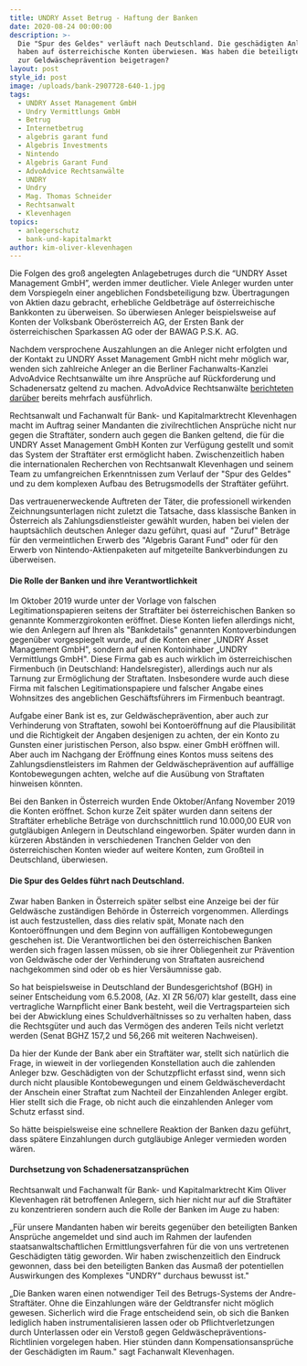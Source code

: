 ```yaml
---
title: UNDRY Asset Betrug - Haftung der Banken
date: 2020-08-24 00:00:00
description: >-
  Die "Spur des Geldes" verläuft nach Deutschland. Die geschädigten Anleger
  haben auf österreichische Konten überwiesen. Was haben die beteiligten Banken
  zur Geldwäscheprävention beigetragen?
layout: post
style_id: post
image: /uploads/bank-2907728-640-1.jpg
tags:
  - UNDRY Asset Management GmbH
  - Undry Vermittlungs GmbH
  - Betrug
  - Internetbetrug
  - algebris garant fund
  - Algebris Investments
  - Nintendo
  - Algebris Garant Fund
  - AdvoAdvice Rechtsanwälte
  - UNDRY
  - Undry
  - Mag. Thomas Schneider
  - Rechtsanwalt
  - Klevenhagen
topics:
  - anlegerschutz
  - bank-und-kapitalmarkt
author: kim-oliver-klevenhagen
---
```


Die Folgen des gro&szlig; angelegten Anlagebetruges durch die “UNDRY Asset Management GmbH”, werden immer deutlicher. Viele Anleger wurden unter dem Vorspiegeln einer angeblichen Fondsbeteiligung bzw. Übertragungen von Aktien dazu gebracht, erhebliche Geldbeträge auf österreichische Bankkonten zu überweisen. So überwiesen Anleger beispielsweise auf Konten der Volksbank Oberösterreich AG, der Ersten Bank der österreichischen Sparkassen AG oder der BAWAG P.S.K. AG.

Nachdem versprochene Auszahlungen an die Anleger nicht erfolgten und der Kontakt zu UNDRY Asset Management GmbH nicht mehr möglich war, wenden sich zahlreiche Anleger an die Berliner Fachanwalts-Kanzlei AdvoAdvice Rechtsanwälte um ihre Ansprüche auf Rückforderung und Schadenersatz geltend zu machen. AdvoAdvice Rechtsanwälte&nbsp;[berichteten darüber](https://advoadvice.de/blog/undry-asset-management-gmbh-aus-linz-anleger-melden-sich/)&nbsp;bereits mehrfach ausführlich.

Rechtsanwalt und Fachanwalt für Bank- und Kapitalmarktrecht Klevenhagen macht im Auftrag seiner Mandanten die zivilrechtlichen Ansprüche nicht nur gegen die Straftäter, sondern auch gegen die Banken geltend, die für die UNDRY Asset Management GmbH Konten zur Verfügung gestellt und somit das System der Straftäter erst ermöglicht haben. Zwischenzeitlich haben die internationalen Recherchen von Rechtsanwalt Klevenhagen und seinem Team zu umfangreichen Erkenntnissen zum Verlauf der "Spur des Geldes" und zu dem komplexen Aufbau des Betrugsmodells der Straftäter geführt.

Das vertrauenerweckende Auftreten der Täter, die professionell wirkenden Zeichnungsunterlagen nicht zuletzt die Tatsache, dass klassische Banken in Österreich als Zahlungsdienstleister gewählt wurden, haben bei vielen der hauptsächlich deutschen Anleger dazu geführt, quasi auf&nbsp; "Zuruf" Beträge für den vermeintlichen Erwerb des "Algebris Garant Fund" oder für den Erwerb von Nintendo-Aktienpaketen auf mitgeteilte Bankverbindungen zu überweisen.

#### Die Rolle der Banken und ihre Verantwortlichkeit

Im Oktober 2019 wurde unter der Vorlage von falschen Legitimationspapieren seitens der Straftäter bei österreichischen Banken so genannte Kommerzgirokonten eröffnet. Diese Konten liefen allerdings nicht, wie den Anlegern auf Ihren als "Bankdetails" genannten Kontoverbindungen gegenüber vorgespiegelt wurde, auf die Konten einer „UNDRY Asset Management GmbH", sondern auf einen Kontoinhaber „UNDRY Vermittlungs GmbH". Diese Firma gab es auch wirklich im österreichischen Firmenbuch (in Deutschland: Handelsregister), allerdings auch nur als Tarnung zur Ermöglichung der Straftaten. Insbesondere wurde auch diese Firma mit falschen Legitimationspapiere und falscher Angabe eines Wohnsitzes des angeblichen Geschäftsführers im Firmenbuch beantragt.

Aufgabe einer Bank ist es, zur Geldwäscheprävention, aber auch zur Verhinderung von Straftaten, sowohl bei Kontoeröffnung auf die Plausibilität und die Richtigkeit der Angaben desjenigen zu achten, der ein Konto zu Gunsten einer juristischen Person, also bspw. einer GmbH eröffnen will. Aber auch im Nachgang der Eröffnung eines Kontos muss seitens des Zahlungsdienstleisters im Rahmen der Geldwäscheprävention auf auffällige Kontobewegungen achten, welche auf die Ausübung von Straftaten hinweisen könnten.

Bei den Banken in Österreich wurden Ende Oktober/Anfang November 2019 die Konten eröffnet. Schon kurze Zeit später wurden dann seitens der Straftäter erhebliche Beträge von durchschnittlich rund 10.000,00 EUR von gutgläubigen Anlegern in Deutschland eingeworben. Später wurden dann in kürzeren Abständen in verschiedenen Tranchen Gelder von den österreichischen Konten wieder auf weitere Konten, zum Gro&szlig;teil in Deutschland, überwiesen.

#### Die Spur des Geldes führt nach Deutschland.

Zwar haben Banken in Österreich später selbst eine Anzeige bei der für Geldwäsche zuständigen Behörde in Österreich vorgenommen. Allerdings ist auch festzustellen, dass dies relativ spät, Monate nach den Kontoeröffnungen und dem Beginn von auffälligen Kontobewegungen geschehen ist. Die Verantwortlichen bei den österreichischen Banken werden sich fragen lassen müssen, ob sie ihrer Obliegenheit zur Prävention von Geldwäsche oder der Verhinderung von Straftaten ausreichend nachgekommen sind oder ob es hier Versäumnisse gab.

So hat beispielsweise in Deutschland der Bundesgerichtshof (BGH) in seiner Entscheidung vom 6.5.2008, (Az. XI ZR 56/07) klar gestellt, dass eine vertragliche Warnpflicht einer Bank besteht, weil die Vertragsparteien sich bei der Abwicklung eines Schuldverhältnisses so zu verhalten haben, dass die Rechtsgüter und auch das Vermögen des anderen Teils nicht verletzt werden (Senat BGHZ 157,2 und 56,266 mit weiteren Nachweisen).

Da hier der Kunde der Bank aber ein Straftäter war, stellt sich natürlich die Frage, in wieweit in der vorliegenden Konstellation auch die zahlenden Anleger bzw. Geschädigten von der Schutzpflicht erfasst sind, wenn sich durch nicht plausible Kontobewegungen und einem Geldwäscheverdacht der Anschein einer Straftat zum Nachteil der Einzahlenden Anleger ergibt. Hier stellt sich die Frage, ob nicht auch die einzahlenden Anleger vom Schutz erfasst sind.

So hätte beispielsweise eine schnellere Reaktion der Banken dazu geführt, dass spätere Einzahlungen durch gutgläubige Anleger vermieden worden wären.

#### Durchsetzung von Schadenersatzansprüchen

Rechtsanwalt und Fachanwalt für Bank- und Kapitalmarktrecht Kim Oliver Klevenhagen rät betroffenen Anlegern, sich hier nicht nur auf die Straftäter zu konzentrieren sondern auch die Rolle der Banken im Auge zu haben:

„Für unsere Mandanten haben wir bereits gegenüber den beteiligten Banken Ansprüche angemeldet und sind auch im Rahmen der laufenden staatsanwaltschaftlichen Ermittlungsverfahren für die von uns vertretenen Geschädigten tätig geworden. Wir haben zwischenzeitlich den Eindruck gewonnen, dass bei den beteiligten Banken das Ausma&szlig; der potentiellen Auswirkungen des Komplexes "UNDRY" durchaus bewusst ist."

„Die Banken waren einen notwendiger Teil des Betrugs-Systems der Andre-Straftäter. Ohne die Einzahlungen wäre der Geldtransfer nicht möglich gewesen. Sicherlich wird die Frage entscheidend sein, ob sich die Banken lediglich haben instrumentalisieren lassen oder ob Pflichtverletzungen durch Unterlassen oder ein Versto&szlig; gegen Geldwäschepräventions-Richtlinien vorgelegen haben. Hier stünden dann Kompensationsansprüche der Geschädigten im Raum." sagt Fachanwalt Klevenhagen.